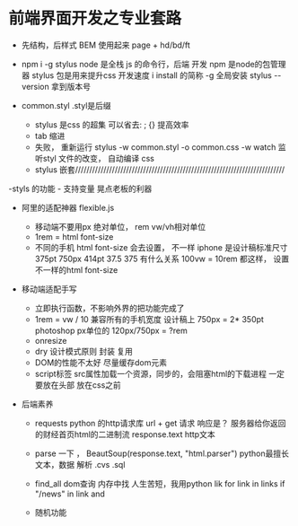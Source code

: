 # 前端界面开发之专业套路

- 先结构，后样式
    BEM 使用起来
    page + hd/bd/ft

- npm i -g stylus
    node 是全栈 js 的命令行，后端 开发
    npm 是node的包管理器
    stylus 包是用来提升css 开发速度
    i  install 的简称
    -g 全局安装
    stylus  --version 拿到版本号

- common.styl  .styl是后缀
    - stylus 是css 的超集  可以省去: ; {} 提高效率
    - tab 缩进 
    - 失败， 重新运行 stylus -w common.styl -o common.css
        -w watch 监听styl 文件的改变， 自动编译 css
    - stylus 嵌套//////////////////////////////////////////////////////////////////////////

-styls 的功能
    - 支持变量
        晃点老板的利器

- 阿里的适配神器 flexible.js
    - 移动端不要用px 绝对单位， rem vw/vh相对单位
    - 1rem = html font-size
    - 不同的手机 html font-size 会去设置， 不一样
        iphone 是设计稿标准尺寸 375pt  750px  414pt
        37.5  375 有什么关系
        100vw = 10rem 都这样， 设置不一样的html font-size

- 移动端适配手写
   - 立即执行函数，不影响外界的把功能完成了
   - 1rem = vw / 10 兼容所有的手机宽度
        设计稿上 750px = 2* 350pt  photoshop px单位的
        120px/750px = ?rem
    - onresize
    - dry 设计模式原则 封装 复用
    - DOM的性能不太好 尽量缓存dom元素
    - script标签 src属性加载一个资源，同步的，会阻塞html的下载进程 一定要放在头部 放在css之前

- 后端素养
    - requests python 的http请求库
        url + get 请求 响应是？ 服务器给你返回的财经首页html的二进制流
        response.text  http文本
    - parse 一下 ， BeautSoup(response.text, "html.parser")
        python最擅长 文本，数据 解析 .cvs .sql
    - find_all dom查询 内存中找
        人生苦短，我用python lik for link in links if "/news" in link and
    
    - 随机功能